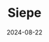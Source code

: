 ---  
layout: startup_page  
title: "Siepe"  
id: "siepe.com"  
permalink: "/siepesiepe.com08222024/"  
website: "https://www.siepe.com/"  
funding_round: "Series B"  
funding_amount: "$30M"  
investors: "WestCap"  
about: "Siepe LLC provides software and technology-enabled services for private credit and CLO managers. Their solutions streamline workflows, improve data accuracy, and enhance transparency across the investment lifecycle, leveraging AI to optimize processes and reduce operational risk. The company serves front, middle, and back-office teams, offering a single source of truth for real-time data."  
markets: "Fintech, Private Credit, CLO, Financial Software, Systems and Information Management, IT Consulting and Outsourcing, Other Financial Services"  
hq: "Dallas, Texas, United States"  
founded_year: "2012"  
linkedin: "https://www.linkedin.com/company/siepe"  
twitter: "https://twitter.com/siepellc"  
instagram: ""  
facebook: "https://www.facebook.com/siepellc"  
crunchbase: "https://www.crunchbase.com/organization/siepe"  
pitchbook: "https://pitchbook.com/profiles/company/266838-76"  

date_display: "22-Aug-2024"  
date: "2024-08-22"

# SEO Optimization  
meta_title: "Siepe - Series B Funding ($30M)"  
meta_description: "Siepe, Siepe LLC provides software and technology-enabled services for private credit and CLO managers. Their solutions streamline workflows, improve data ac..."  
meta_keywords: "Siepe, Fintech, Private Credit, CLO, Financial Software, Systems and Information Management, IT Consulting and Outsourcing, Other Financial Services, Series B funding"  
canonical_url: "https://startup.projectstartups.com/siepesiepe.com08222024/"  
---